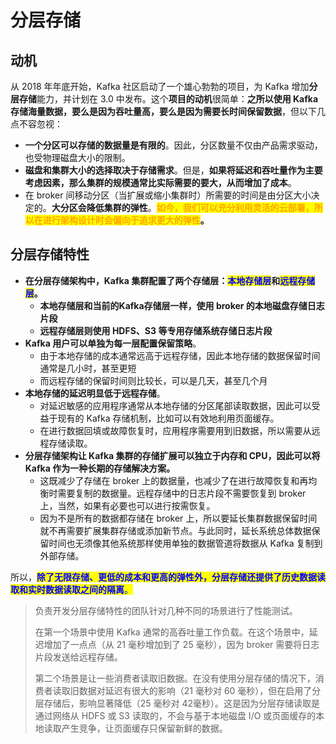 # 分层存储

## 动机

从 2018 年年底开始，Kafka 社区启动了一个雄心勃勃的项目，为 Kafka 增加**分层存储**能力，并计划在 3.0 中发布。这个**项目的动机**很简单：**之所以使用 Kafka 存储海量数据，要么是因为吞吐量高，要么是因为需要长时间保留数据**，但以下几点不容忽视：

* **一个分区可以存储的数据量是有限的**。因此，分区数量不仅由产品需求驱动，也受物理磁盘大小的限制。
* **磁盘和集群大小的选择取决于存储需求**。但是，**如果将延迟和吞吐量作为主要考虑因素，那么集群的规模通常比实际需要的要大，从而增加了成本**。
* 在 broker 间移动分区（当扩展或缩小集群时）所需要的时间是由分区大小决定的。**大分区会降低集群的弹性**。<mark style="color:orange;">**如今，我们可以充分利用灵活的云部署，所以在进行架构设计时会偏向于追求更大的弹性**</mark>**。**

## **分层存储特性**

* **在分层存储架构中，Kafka 集群配置了两个存储层：**<mark style="color:blue;">**本地存储层**</mark>**和**<mark style="color:blue;">**远程存储层**</mark>**。**
  * **本地存储层和当前的Kafka存储层一样，使用 broker 的本地磁盘存储日志片段**
  * **远程存储层则使用 HDFS、S3 等专用存储系统存储日志片段**
* **Kafka 用户可以单独为每一层配置保留策略**。
  * 由于本地存储的成本通常远高于远程存储，因此本地存储的数据保留时间通常是几小时，甚至更短
  * 而远程存储的保留时间则比较长，可以是几天，甚至几个月
* **本地存储的延迟明显低于远程存储**。
  * 对延迟敏感的应用程序通常从本地存储的分区尾部读取数据，因此可以受益于现有的 Kafka 存储机制，比如可以有效地利用页面缓存。
  * 在进行数据回填或故障恢复时，应用程序需要用到旧数据，所以需要从远程存储读取。
* **分层存储架构让 Kafka 集群的存储扩展可以独立于内存和 CPU，因此可以将 Kafka 作为一种长期的存储解决方案。**
  * 这既减少了存储在 broker 上的数据量，也减少了在进行故障恢复和再均衡时需要复制的数据量。远程存储中的日志片段不需要恢复到 broker 上，当然，如果有必要也可以进行按需恢复。
  * 因为不是所有的数据都存储在 broker 上，所以要延长集群数据保留时间就不再需要扩展集群存储或添加新节点。与此同时，延长系统总体数据保留时间也无须像其他系统那样使用单独的数据管道将数据从 Kafka 复制到外部存储。

所以，<mark style="color:blue;">**除了无限存储、更低的成本和更高的弹性外，分层存储还提供了历史数据读取和实时数据读取之间的隔离**</mark><mark style="color:blue;">。</mark>

> 负责开发分层存储特性的团队针对几种不同的场景进行了性能测试。
>
> 在第一个场景中使用 Kafka 通常的高吞吐量工作负载。在这个场景中，延迟增加了一点点（从 21 毫秒增加到了 25 毫秒），因为 broker 需要将日志片段发送给远程存储。
>
> 第二个场景是让一些消费者读取旧数据。在没有使用分层存储的情况下，消费者读取旧数据对延迟有很大的影响（21 毫秒对 60 毫秒），但在启用了分层存储后，影响显著降低（25 毫秒对 42毫秒）。这是因为分层存储读取是通过网络从 HDFS 或 S3 读取的，不会与基于本地磁盘 I/O 或页面缓存的本地读取产生竞争，让页面缓存只保留新鲜的数据。
